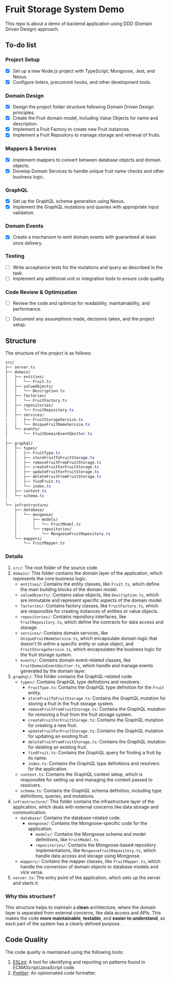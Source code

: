 # Fruit Storage System Demo

This repo is about a demo of backend application using DDD (Domain Driven Design) approach.



## To-do list
### Project Setup

- [x] Set up a new Node.js project with TypeScript, Mongoose, Jest, and Nexus.
- [x] Configure linters, precommit hooks, and other development tools.

### Domain Design

- [x] Design the project folder structure following Domain Driven Design principles.
- [x] Create the Fruit domain model, including Value Objects for name and description.
- [x] Implement a Fruit Factory to create new Fruit instances.
- [x] Implement a Fruit Repository to manage storage and retrieval of fruits.

### Mappers & Services

- [x] Implement mappers to convert between database objects and domain objects.
- [x] Develop Domain Services to handle unique fruit name checks and other business logic.

### GraphQL

- [x] Set up the GraphQL schema generation using Nexus.
- [x] Implement the GraphQL mutations and queries with appropriate input validation.

### Domain Events

- [x] Create a mechanism to emit domain events with guaranteed at least once delivery.

### Testing

- [ ] Write acceptance tests for the mutations and query as described in the task.
- [ ] Implement any additional unit or integration tests to ensure code quality.

### Code Review & Optimization

- [ ] Review the code and optimize for readability, maintainability, and performance.
- [ ] Document any assumptions made, decisions taken, and the project setup.





## Structure
The structure of the project is as follows:

```css
src/
├── server.ts 
├── domain/
│   ├── entities/
│   │   └── Fruit.ts
│   ├── valueObjects/
│   │   └── Description.ts
│   ├── factories/
│   │   └── FruitFactory.ts
│   ├── repositories/
│   │   └── FruitRepository.ts
│   ├── services/
|   |   ├── FruitStorageService.ts 
│   │   └── UniqueFruitNameService.ts
│   └── events/
│       └── FruitDomainEventEmitter.ts
|
├── graphql/
│   ├── types/
│   │   ├── FruitType.ts 
│   │   ├── storeFruitToFruitStorage.ts 
│   │   ├── removeFruitFromFruitStorage.ts 
│   │   ├── createFruitForFruitStorage.ts 
│   │   ├── updateFruitForFruitStorage.ts 
│   │   ├── deleteFruitFromFruitStorage.ts 
│   │   ├── findFruit.ts 
│   │   └── index.ts 
│   ├── context.ts 
│   └── schema.ts 
|
└── infrastructure/
    ├── database/
    │   └── mongoose/
    │       ├── models/
    │       │   └── FruitModel.ts
    │       └── repositories/
    │           └── MongooseFruitRepository.ts
    └── mappers/
        └── FruitMapper.ts
```

### Details
1. `src/`: The root folder of the source code.
2. `domain/`: This folder contains the domain layer of the application, which represents the core business logic.
    - `entities/`: Contains the entity classes, like `Fruit.ts`, which define the main building blocks of the domain model.
    - `valueObjects/`: Contains value objects, like `Description.ts`, which are immutable and represent specific aspects of the domain model.
    - `factories/`: Contains factory classes, like `FruitFactory.ts`, which are responsible for creating instances of entities or value objects.
    - `repositories/`: Contains repository interfaces, like `FruitRepository.ts`, which define the contracts for data access and storage.
    - `services/`: Contains domain services, like `UniqueFruitNameService.ts`, which encapsulate domain logic that doesn't fit within a specific entity or value object, and `FruitStorageService.ts`, which encapsulates the business logic for the fruit storage system.
    - `events/`: Contains domain event-related classes, like `FruitDomainEventEmitter.ts`, which handle and manage events generated by the domain layer.
3. `graphql/`: This folder contains the GraphQL-related code.
    - `types/`: Contains GraphQL type definitions and resolvers.
        - `FruitType.ts`: Contains the GraphQL type definition for the `Fruit` entity.
        - `storeFruitToFruitStorage.ts`: Contains the GraphQL mutation for storing a fruit in the fruit storage system.
        - `removeFruitFromFruitStorage.ts`: Contains the GraphQL mutation for removing a fruit from the fruit storage system.
        - `createFruitForFruitStorage.ts`: Contains the GraphQL mutation for creating a new fruit.
        - `updateFruitForFruitStorage.ts`: Contains the GraphQL mutation for updating an existing fruit.
        - `deleteFruitFromFruitStorage.ts`: Contains the GraphQL mutation for deleting an existing fruit.
        - `findFruit.ts`: Contains the GraphQL query for finding a fruit by its name.
        - `index.ts`: Contains the GraphQL type definitions and resolvers for the application.
    - `context.ts`: Contains the GraphQL context setup, which is responsible for setting up and managing the context passed to resolvers.
    - `schema.ts`: Contains the GraphQL schema definition, including type definitions, queries, and mutations.
4. `infrastructure/`: This folder contains the infrastructure layer of the application, which deals with external concerns like data storage and communication.
    - `database/`: Contains the database-related code.
        - `mongoose/`: Contains the Mongoose-specific code for the application.
            - `models/`: Contains the Mongoose schema and model definitions, like `FruitModel.ts`.
            - `repositories/`: Contains the Mongoose-based repository implementations, like `MongooseFruitRepository.ts`, which handle data access and storage using Mongoose.
    - `mappers/`: Contains the mapper classes, like `FruitMapper.ts`, which handle the conversion of domain objects to database models and vice versa.
5. `server.ts`: The entry point of the application, which sets up the server and starts it.


### Why this structure?
This structure helps to maintain a **clean** architecture, where the domain layer is separated from external concerns, like data access and APIs. This makes the code **more maintainable**, **testable**, and **easier to understand**, as each part of the system has a clearly defined purpose.


## Code Quality
The code quality is maintained using the following tools:
1. [ESLint](https://eslint.org/): A tool for identifying and reporting on patterns found in ECMAScript/JavaScript code.
2. [Prettier](https://prettier.io/): An opinionated code formatter.
